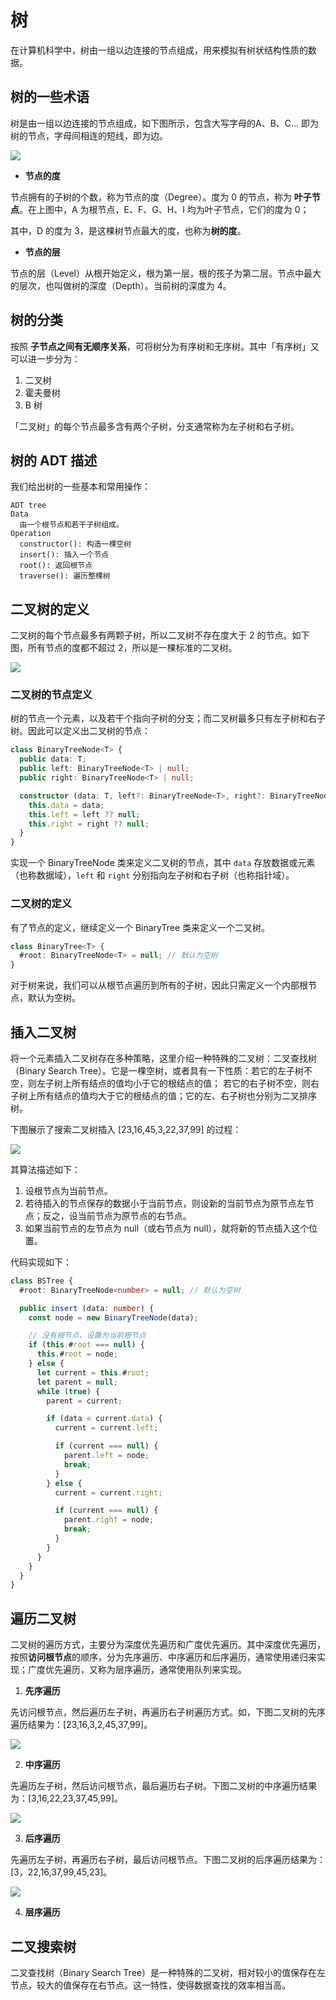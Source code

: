 # 树

在计算机科学中，树由一组以边连接的节点组成，用来模拟有树状结构性质的数据。

## 树的一些术语

树是由一组以边连接的节点组成，如下图所示，包含大写字母的A、B、C... 即为树的节点，字母间相连的短线，即为边。

![](../images/simple-tree.png)

+ **节点的度**

节点拥有的子树的个数，称为节点的度（Degree）。度为 0 的节点，称为 **叶子节点**。在上图中，A 为根节点，E、F、G、H、I 均为叶子节点，它们的度为 0；

其中，D 的度为 3，是这棵树节点最大的度，也称为**树的度**。

+ **节点的层**

节点的层（Level）从根开始定义，根为第一层，根的孩子为第二层。节点中最大的层次，也叫做树的深度（Depth）。当前树的深度为 4。

## 树的分类

按照 **子节点之间有无顺序关系**，可将树分为有序树和无序树。其中「有序树」又可以进一步分为：

1. 二叉树
2. 霍夫曼树
3. B 树

「二叉树」的每个节点最多含有两个子树，分支通常称为左子树和右子树。

## 树的 ADT 描述

我们给出树的一些基本和常用操作：

```text
ADT tree
Data
  由一个根节点和若干子树组成。
Operation
  constructor(): 构造一棵空树
  insert(): 插入一个节点
  root(): 返回根节点
  traverse(): 遍历整棵树
```

## 二叉树的定义

二叉树的每个节点最多有两颗子树，所以二叉树不存在度大于 2 的节点。如下图，所有节点的度都不超过 2，所以是一棵标准的二叉树。

![](../images/binary-search-tree.png)

### 二叉树的节点定义

树的节点一个元素，以及若干个指向子树的分支；而二叉树最多只有左子树和右子树。因此可以定义出二叉树的节点：

```typescript
class BinaryTreeNode<T> {
  public data: T;
  public left: BinaryTreeNode<T> | null;
  public right: BinaryTreeNode<T> | null;

  constructor (data: T, left?: BinaryTreeNode<T>, right?: BinaryTreeNode<T>) {
    this.data = data;
    this.left = left ?? null;
    this.right = right ?? null;
  }
}
```

实现一个 BinaryTreeNode 类来定义二叉树的节点，其中 `data` 存放数据或元素（也称数据域），`left` 和 `right` 分别指向左子树和右子树（也称指针域）。

### 二叉树的定义

有了节点的定义，继续定义一个 BinaryTree 类来定义一个二叉树。

```typescript
class BinaryTree<T> {
  #root: BinaryTreeNode<T> = null; // 默认为空树
}
```

对于树来说，我们可以从根节点遍历到所有的子树，因此只需定义一个内部根节点，默认为空树。

## 插入二叉树

将一个元素插入二叉树存在多种策略，这里介绍一种特殊的二叉树：二叉查找树（Binary Search Tree）。它是一棵空树，或者具有一下性质：若它的左子树不空，则左子树上所有结点的值均小于它的根结点的值； 若它的右子树不空，则右子树上所有结点的值均大于它的根结点的值；它的左、右子树也分别为二叉排序树。

下图展示了搜索二叉树插入 [23,16,45,3,22,37,99] 的过程：

![](../images/BST-creation.gif)

其算法描述如下：

1. 设根节点为当前节点。
2. 若待插入的节点保存的数据小于当前节点，则设新的当前节点为原节点左节点；反之，设当前节点为原节点的右节点。
3. 如果当前节点的左节点为 null（或右节点为 null），就将新的节点插入这个位置。

代码实现如下：

```typescript
class BSTree {
  #root: BinaryTreeNode<number> = null; // 默认为空树

  public insert (data: number) {
    const node = new BinaryTreeNode(data);

    // 没有根节点，设置为当前根节点
    if (this.#root === null) {
      this.#root = node;
    } else {
      let current = this.#root;
      let parent = null;
      while (true) {
        parent = current;

        if (data < current.data) {
          current = current.left;

          if (current === null) {
            parent.left = node;
            break;
          }
        } else {
          current = current.right;

          if (current === null) {
            parent.right = node;
            break;
          }
        }
      }
    }
  }
}
```

## 遍历二叉树

二叉树的遍历方式，主要分为深度优先遍历和广度优先遍历。其中深度优先遍历，按照**访问根节点**的顺序，分为先序遍历、中序遍历和后序遍历，通常使用递归来实现；广度优先遍历，又称为层序遍历，通常使用队列来实现。

1. **先序遍历**

先访问根节点，然后遍历左子树，再遍历右子树遍历方式。如，下图二叉树的先序遍历结果为：[23,16,3,2,45,37,99]。

![](../images/dfs-preorder.png)

2. **中序遍历**

先遍历左子树，然后访问根节点，最后遍历右子树。下图二叉树的中序遍历结果为：[3,16,22,23,37,45,99]。

![](../images/dfs-inorder.png)

3. **后序遍历**

先遍历左子树，再遍历右子树，最后访问根节点。下图二叉树的后序遍历结果为：[3，22,16,37,99,45,23]。

![](../images/dfs-postorder.png)

4. **层序遍历**


## 二叉搜索树

二叉查找树（Binary Search Tree）是一种特殊的二叉树，相对较小的值保存在左节点，较大的值保存在右节点。这一特性，使得数据查找的效率相当高。

